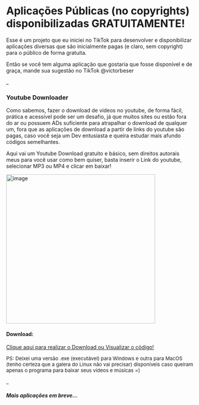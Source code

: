 # Aplicações Públicas (no copyrights) disponibilizadas GRATUITAMENTE!

Esse é um projeto que eu iniciei no TikTok para desenvolver e disponibilizar aplicações diversas que são inicialmente pagas (e claro, sem copyright) para o público de forma gratuita.

Então se você tem alguma aplicação que gostaria que fosse disponível e de graça, mande sua sugestão no TikTok @victorbeser

_

<h3>Youtube Downloader</h3>

Como sabemos, fazer o download de vídeos no youtube, de forma fácil, prática e acessível pode ser um desafio, já que muitos sites ou estão fora do ar ou possuem ADs suficiente para atrapalhar o download de qualquer um, fora que as aplicações de download a partir de links do youtube são pagas, caso você seja um Dev entusiasta e queira estudar mais afundo códigos semelhantes.

Aqui vai um Youtube Download gratuito e básico, sem direitos autorais meus para você usar como bem quiser, basta inserir o Link do youtube, selecionar MP3 ou MP4 e clicar em baixar!

<img width="401" alt="image" src="https://github.com/victorbeser/public-apps/assets/58988379/74d5a69e-a486-43db-bb55-232c2ebd1e71">

<h4>Download:</h4>

<a target="_blank" href="https://github.com/victorbeser/public-apps-youtubedownloader">Clique aqui para realizar o Download ou Visualizar o código!</a>
<br>
<p style="font-size: 10pt;">PS: Deixei uma versão .exe (executável) para Windows e outra para MacOS (tenho certeza que a galera do Linux não vai precisar) disponíveis caso queiram apenas o programa para baixar seus vídeos e músicas =)</p>

_

<h5>Mais aplicações em breve...</h5>
